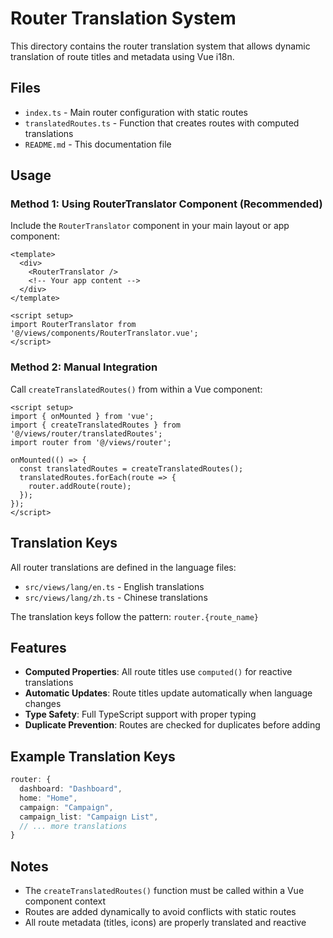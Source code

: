 # Router Translation System

This directory contains the router translation system that allows dynamic translation of route titles and metadata using Vue i18n.

## Files

- `index.ts` - Main router configuration with static routes
- `translatedRoutes.ts` - Function that creates routes with computed translations
- `README.md` - This documentation file

## Usage

### Method 1: Using RouterTranslator Component (Recommended)

Include the `RouterTranslator` component in your main layout or app component:

```vue
<template>
  <div>
    <RouterTranslator />
    <!-- Your app content -->
  </div>
</template>

<script setup>
import RouterTranslator from '@/views/components/RouterTranslator.vue';
</script>
```

### Method 2: Manual Integration

Call `createTranslatedRoutes()` from within a Vue component:

```vue
<script setup>
import { onMounted } from 'vue';
import { createTranslatedRoutes } from '@/views/router/translatedRoutes';
import router from '@/views/router';

onMounted(() => {
  const translatedRoutes = createTranslatedRoutes();
  translatedRoutes.forEach(route => {
    router.addRoute(route);
  });
});
</script>
```

## Translation Keys

All router translations are defined in the language files:

- `src/views/lang/en.ts` - English translations
- `src/views/lang/zh.ts` - Chinese translations

The translation keys follow the pattern: `router.{route_name}`

## Features

- **Computed Properties**: All route titles use `computed()` for reactive translations
- **Automatic Updates**: Route titles update automatically when language changes
- **Type Safety**: Full TypeScript support with proper typing
- **Duplicate Prevention**: Routes are checked for duplicates before adding

## Example Translation Keys

```typescript
router: {
  dashboard: "Dashboard",
  home: "Home",
  campaign: "Campaign",
  campaign_list: "Campaign List",
  // ... more translations
}
```

## Notes

- The `createTranslatedRoutes()` function must be called within a Vue component context
- Routes are added dynamically to avoid conflicts with static routes
- All route metadata (titles, icons) are properly translated and reactive


